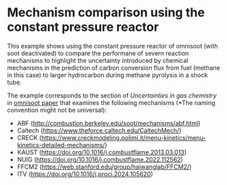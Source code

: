 
# Mechanism comparison using the constant pressure reactor

This example shows using the constant pressure reactor of omnisoot (with soot deactivated) to compare the performane of severn reaction mechanisms to highlight the uncertainty introduced by chemical mechanisms in the prediction of carbon conversion flux from fuel (methane in this case) to larger hydrocarbon during methane pyrolysis in a shock tube.

The example corresponds to the section of *Uncertainties in gas chemistry* in [omnisoot paper](https://github.com/mohammadadib-cu/omnisootpaper/blob/main/main.pdf) that examines the following mechanisms (*The naming convention might not be universal):

 - ABF (http://combustion.berkeley.edu/soot/mechanisms/abf.html)
 - Caltech (https://www.theforce.caltech.edu/CaltechMech/)
 - CRECK (https://www.creckmodeling.polimi.it/menu-kinetics/menu-kinetics-detailed-mechanisms/)
 - KAUST (https://doi.org/10.1016/j.combustflame.2013.03.013)
 - NUIG (https://doi.org/10.1016/j.combustflame.2022.112562)
 - FFCM2 (https://web.stanford.edu/group/haiwanglab/FFCM2/)
 - ITV (https://doi.org/10.1016/j.proci.2024.105620)